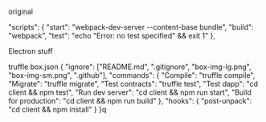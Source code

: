 original

  "scripts": {
    "start": "webpack-dev-server --content-base bundle",
    "build": "webpack",
    "test": "echo \"Error: no test specified\" && exit 1"
  },

Electron stuff





truffle box.json
{
  "ignore": ["README.md", ".gitignore", "box-img-lg.png", "box-img-sm.png", ".github"],
  "commands": {
    "Compile": "truffle compile",
    "Migrate": "truffle migrate",
    "Test contracts": "truffle test",
    "Test dapp": "cd client && npm test",
    "Run dev server": "cd client && npm run start",
    "Build for production": "cd client && npm run build"
  },
  "hooks": {
    "post-unpack": "cd client && npm install"
  }
}q

